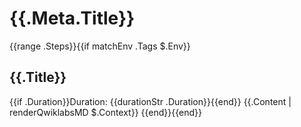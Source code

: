 # {{.Meta.Title}}

{{range .Steps}}{{if matchEnv .Tags $.Env}}
## {{.Title}}
{{if .Duration}}Duration: {{durationStr .Duration}}{{end}}
{{.Content | renderQwiklabsMD $.Context}}
{{end}}{{end}}
